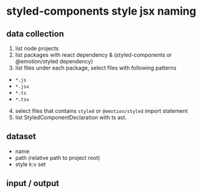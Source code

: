 # styled-components style jsx naming

## data collection

1. list node projects
2. list packages with react dependency & (styled-components or @emotion/styled dependency)
3. list files under each package, select files with following patterns

- `*.js`
- `*.jsx`
- `*.ts`
- `*.tsx`

4. select files that contains `styled` or `@emotion/styled` import statement
5. list StyledComponentDeclaration with ts ast.

## dataset

- name
- path (relative path to project root)
- style k:v set

## input / output
